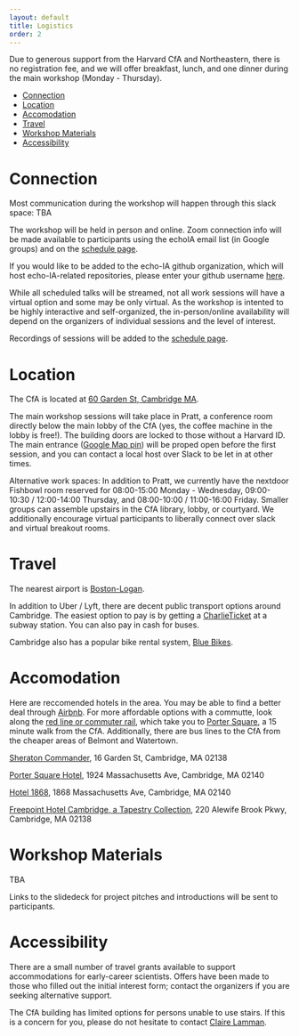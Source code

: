 ```yaml
---
layout: default
title: Logistics
order: 2
---
```

Due to generous support from the Harvard CfA and Northeastern, there is no registration fee, and we will offer breakfast, lunch, and one dinner during the main workshop (Monday - Thursday). 

- [Connection](#connection)
- [Location](#location)
- [Accomodation](#accomodation)
- [Travel](#travel)
- [Workshop Materials](#workshop-materials)
- [Accessibility](#accessibility)

# Connection
Most communication during the workshop will happen through this slack space: TBA

The workshop will be held in person and online. Zoom connection info will be made available to participants using the echoIA email list (in Google groups) and on the [schedule page](https://echo-ia.github.io/LILAC/schedule.html).

If you would like to be added to the echo-IA github organization, which will host echo-IA-related repositories, please enter your github username [here](https://forms.gle/i44GjtfSNJ7YUWjK6).

While all scheduled talks will be streamed, not all work sessions will have a virtual option and some may be only virtual. As the workshop is intented to be highly interactive and self-organized, the in-person/online availability will depend on the organizers of individual sessions and the level of interest.

Recordings of sessions will be added to the [schedule page](https://echo-ia.github.io/LILAC/schedule.html).

# Location 

The CfA is located at [60 Garden St, Cambridge MA](https://www.google.com/maps/place/Center+For+Astrophysics/@42.3814647,-71.1307413,17z/data=!3m1!4b1!4m6!3m5!1s0x89e3776cf27d427f:0x67a664a0e701c740!8m2!3d42.3814608!4d-71.1281664!16s%2Fg%2F11ys_jfnz?entry=ttu).

The main workshop sessions will take place in Pratt, a conference room directly below the main lobby of the CfA (yes, the coffee machine in the lobby is free!). The building doors are locked to those without a Harvard ID. The main entrance ([Google Map pin](https://www.google.com/maps/place/42%C2%B022'53.8%22N+71%C2%B007'40.4%22W/@42.3816063,-71.1279001,17.01z/data=!4m4!3m3!8m2!3d42.3816014!4d-71.1278958?entry=ttu)) will be proped open before the first session, and you can contact a local host over Slack to be let in at other times. 

Alternative work spaces: In addition to Pratt, we currently have the nextdoor Fishbowl room reserved for 08:00-15:00 Monday - Wednesday, 09:00-10:30 / 12:00-14:00 Thursday, and 08:00-10:00 / 11:00-16:00 Friday. Smaller groups can assemble upstairs in the CfA library, lobby, or courtyard. We additionally encourage virtual participants to liberally connect over slack and virtual breakout rooms.


# Travel

The nearest airport is [Boston-Logan](https://www.google.com/maps/place/Boston+Logan+International+Airport/@42.3655791,-71.0123394,17z/data=!3m1!4b1!4m6!3m5!1s0x89e37014d5da4937:0xc9394c31f2d5144!8m2!3d42.3655752!4d-71.0097645!16zL20vMDFmMDd4?entry=ttu). 

In addition to Uber / Lyft, there are decent public transport options around Cambridge. The easiest option to pay is by getting a [CharlieTicket](https://www.mbta.com/fares/subway-fares) at a subway station. You can also pay in cash for buses.

Cambridge also has a popular bike rental system, [Blue Bikes](https://bluebikes.com/).


# Accomodation

Here are reccomended hotels in the area. You may be able to find a better deal through [Airbnb](https://www.airbnb.com/s/Smithsonian-Astrophysical-Observatory--Garden-Street--Cambridge--MA--USA/homes?tab_id=home_tab&refinement_paths%5B%5D=%2Fhomes&flexible_trip_lengths%5B%5D=one_week&monthly_start_date=2024-03-01&monthly_length=3&monthly_end_date=2024-06-01&price_filter_input_type=0&channel=EXPLORE&query=Smithsonian%20Astrophysical%20Observatory%2C%20Cambridge%2C%20MA&place_id=ChIJ5ynhxqh344kRPZlRc_uRheQ&date_picker_type=calendar&checkin=2024-05-05&checkout=2024-05-11&source=structured_search_input_header&search_type=autocomplete_click). For more affordable options with a commutte, look along the [red line or commuter rail](https://www.google.com/maps/@42.3866319,-71.1315589,14.63z/data=!5m2!1e2!1e4?entry=ttu), which take you to [Porter Square](https://maps.app.goo.gl/2LzAWgKmQS2TqF2cA), a 15 minute walk from the CfA. Additionally, there are bus lines to the CfA from the cheaper areas of Belmont and Watertown.

[Sheraton Commander](https://www.marriott.com/en-us/hotels/boscs-sheraton-commander-hotel/overview/?scid=f2ae0541-1279-4f24-b197-a979c79310b0), 16 Garden St, Cambridge, MA 02138

[Porter Square Hotel](https://www.theportersquarehotel.com/), 1924 Massachusetts Ave, Cambridge, MA 02140

[Hotel 1868](https://www.hotel1868.com/), 1868 Massachusetts Ave, Cambridge, MA 02140

[Freepoint Hotel Cambridge, a Tapestry Collection](https://www.freepointhotel.com/?utm_source=google&utm_medium=organic&utm_campaign=gbp_listing), 220 Alewife Brook Pkwy, Cambridge, MA 02138


# Workshop Materials
TBA

Links to the slidedeck for project pitches and introductions will be sent to participants.


# Accessibility 
There are a small number of travel grants available to support accommodations for early-career scientists. Offers have been made to those who filled out the initial interest form; contact the organizers if you are seeking alternative support. 

The CfA building has limited options for persons unable to use stairs. If this is a concern for you, please do not hesitate to contact [Claire Lamman](mailto:claire.lamman@cfa.harvard.edu).
